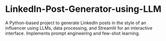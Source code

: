 # LinkedIn-Post-Generator-using-LLM
A Python-based project to generate LinkedIn posts in the style of an influencer using LLMs, data processing, and Streamlit for an interactive interface. Implements prompt engineering and few-shot learning.
